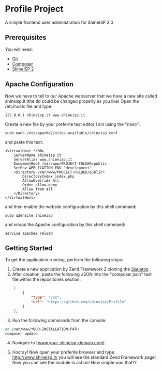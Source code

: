 # Profile Project
A simple frontend user administration for ShineISP 2.0

## Prerequisites
You will need:
* [Git](http://git-scm.com/)
* [Composer](https://getcomposer.org/)
* [ShineISP 2](http://www.shineisp.com)

## Apache Configuration

Now we have to tell to our Apache webserver that we have a new site called shineisp.it (the tld could be changed properly as you like)
Open the /etc/hosts file and type:

    127.0.0.1 shineisp.it www.shineisp.it

Create a new file by your preferite text editor I am using the "nano":

    sudo nano /etc/apache2/sites-available/shineisp.conf

and paste this text:

	<VirtualHost *:80>
		ServerName shineisp.it
		ServerAlias www.shineisp.it
		DocumentRoot /var/www/PROJECT-FOLDER/public
		SetEnv APPLICATION_ENV "development"
		<Directory /var/www/PROJECT-FOLDER/public>
		    DirectoryIndex index.php
		    AllowOverride All
		    Order allow,deny
		    Allow from all
		</Directory>
	</VirtualHost>

and then enable the website configuration by this shell command:

    sudo a2ensite shineisp

and reload the Apache configuration by this shell command:

    service apache2 reload

## Getting Started
To get the application running, perform the following steps:

1. Create a new application by Zend Framework 2 cloning the [Skeleton](http://framework.zend.com/manual/current/en/user-guide/skeleton-application.html).
2. After creation, paste the following JSON into the "composer.json" text file within the repositories section:

```json
    [
        {
            "type": "vcs",
            "url": "https://github.com/shineisp/Profile"
        }
    ],
```
3. Run the following commands from the console:

  ```bash
  cd /var/www/YOUR-INSTALLATION-PATH
  composer update
  ```

4. Navigate to [www.your-shineisp-domain.com].

5. Hooray! Now open your preferite browser and type: http://www.shineisp.it/ you will see the standard Zend Framework page! Now you can see the module in action! How simple was that??
